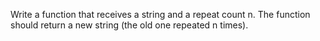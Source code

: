 Write a function that receives a string and a repeat count n. The function should return a new string (the old one repeated n times).
